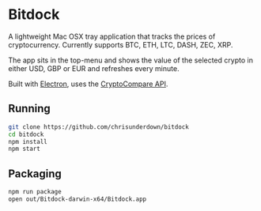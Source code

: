 # Bitdock

A lightweight Mac OSX tray application that tracks the prices of cryptocurrency.
Currently supports BTC, ETH, LTC, DASH, ZEC, XRP.

The app sits in the top-menu and shows the value of the selected crypto in either USD, GBP or EUR and refreshes every minute.

Built with [Electron](http://electron.atom.io), uses the [CryptoCompare API](https://www.cryptocompare.com/api).

## Running

```sh
git clone https://github.com/chrisunderdown/bitdock
cd bitdock
npm install
npm start
```

## Packaging

```sh
npm run package
open out/Bitdock-darwin-x64/Bitdock.app
```
